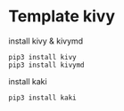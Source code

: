 # Template kivy 

install kivy & kivymd

```
pip3 install kivy
pip3 install kivymd
```

install kaki
```
pip3 install kaki
```
